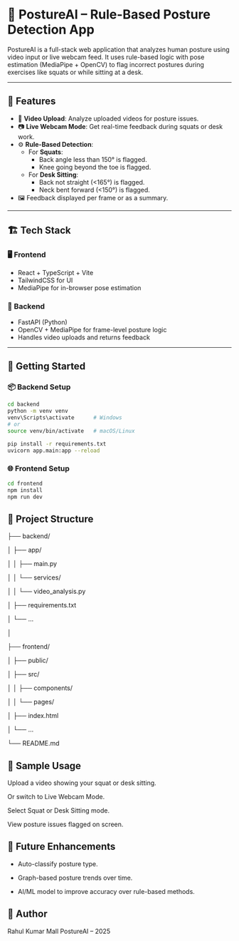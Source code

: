 # 🧠 PostureAI – Rule-Based Posture Detection App

PostureAI is a full-stack web application that analyzes human posture using video input or live webcam feed. It uses rule-based logic with pose estimation (MediaPipe + OpenCV) to flag incorrect postures during exercises like squats or while sitting at a desk.

---

## 📸 Features

- 🎥 **Video Upload**: Analyze uploaded videos for posture issues.
- 📷 **Live Webcam Mode**: Get real-time feedback during squats or desk work.
- ⚙️ **Rule-Based Detection**:
  - For **Squats**:
    - Back angle less than 150° is flagged.
    - Knee going beyond the toe is flagged.
  - For **Desk Sitting**:
    - Back not straight (<165°) is flagged.
    - Neck bent forward (<150°) is flagged.
- 🖼️ Feedback displayed per frame or as a summary.

---

## 🏗️ Tech Stack

### 🖥 Frontend

- React + TypeScript + Vite
- TailwindCSS for UI
- MediaPipe for in-browser pose estimation

### 🚀 Backend

- FastAPI (Python)
- OpenCV + MediaPipe for frame-level posture logic
- Handles video uploads and returns feedback

---

## 🚀 Getting Started

### 📦 Backend Setup

```bash
cd backend
python -m venv venv
venv\Scripts\activate      # Windows
# or
source venv/bin/activate   # macOS/Linux

pip install -r requirements.txt
uvicorn app.main:app --reload
```
### 🌐 Frontend Setup

```bash
cd frontend
npm install
npm run dev
```
## 📁 Project Structure

├── backend/

│   ├── app/

│   │   ├── main.py

│   │   └── services/

│   │       └── video_analysis.py

│   ├── requirements.txt

│   └── ...

│

├── frontend/

│   ├── public/

│   ├── src/

│   │   ├── components/

│   │   └── pages/

│   ├── index.html

│   └── ...

└── README.md


## 🧪 Sample Usage

Upload a video showing your squat or desk sitting.

Or switch to Live Webcam Mode.

Select Squat or Desk Sitting mode.

View posture issues flagged on screen.

## 📌 Future Enhancements

- Auto-classify posture type.

- Graph-based posture trends over time.

- AI/ML model to improve accuracy over rule-based methods.

## 👤 Author

Rahul Kumar Mall
PostureAI – 2025